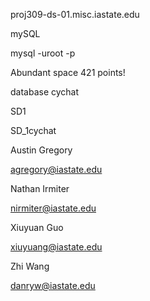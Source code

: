 proj309-ds-01.misc.iastate.edu



mySQL

mysql -uroot -p

Abundant space 421 points!



database cychat

SD1

SD_1cychat




Austin Gregory

agregory@iastate.edu



Nathan Irmiter

nirmiter@iastate.edu



Xiuyuan Guo

xiuyuang@iastate.edu



Zhi Wang

danryw@iastate.edu
